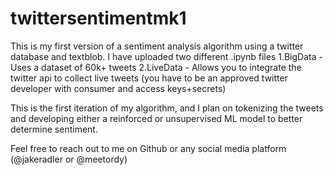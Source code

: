 # twittersentimentmk1
This is my first version of a sentiment analysis algorithm using a twitter database and textblob.
I have uploaded two different .ipynb files
1.BigData - Uses a dataset of 60k+ tweets 
2.LiveData - Allows you to integrate the twitter api to collect live tweets (you have to be an approved twitter developer with consumer and access keys+secrets)

This is the first iteration of my algorithm, and I plan on tokenizing the tweets and developing either a reinforced or unsupervised ML model to better determine sentiment.

Feel free to reach out to me on Github or any social media platform (@jakeradler or @meetordy)


